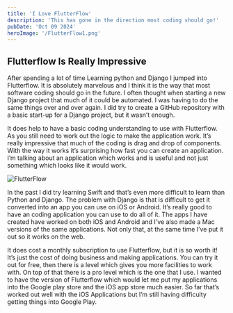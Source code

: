```yaml
---
title: 'I Love FlutterFlow'
description: 'This has gone in the direction most coding should go!'
pubDate: 'Oct 09 2024'
heroImage: '/FlutterFlow1.png'
---
```


## Flutterflow Is Really Impressive

After spending a lot of time Learning python and Django I jumped into Flutterflow. It is absolutely marvelous and I think it is the way that most software coding should go in the future. I often thought when starting a new Django project that much of it could be automated. I was having to do the same things over and over again. I did try to create a GitHub repository with a basic start-up for a Django project, but it wasn’t enough.

It does help to have a basic coding understanding to use with Flutterflow. As you still need to work out the logic to make the application work. It’s really impressive that much of the coding is drag and drop of components. With the way it works it’s surprising how fast you can create an application. I’m talking about an application which works and is useful and not just something which looks like it would work.

![FlutterFlow](/FlutterFlow2.png)

In the past I did try learning Swift and that’s even more difficult to learn than Python and Django. The problem with Django is that is difficult to get it converted into an app you can use on iOS or Android. It’s really good to have an coding application you can use to do all of it. The apps I have created have worked on both iOS and Android and I’ve also made a Mac versions of the same applications. Not only that, at the same time I’ve put it out so it works on the web.

It does cost a monthly subscription to use Flutterflow, but it is so worth it! It’s just the cost of doing business and making applications. You can try it out for free, then there is a level which gives you more facilities to work with. On top of that there is a pro level which is the one that I use. I wanted to have the version of Flutterflow which would let me put my applications into the Google play store and the iOS app store much easier. So far that’s worked out well with the iOS Applications but I’m still having difficulty getting things into Google Play.